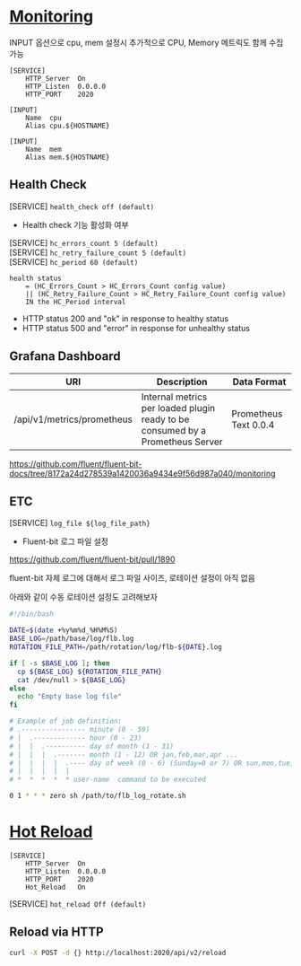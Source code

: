 
# [Monitoring](https://docs.fluentbit.io/manual/administration/monitoring)

INPUT 옵션으로 cpu, mem 설정시 추가적으로 CPU, Memory 메트릭도 함께 수집 가능

```
[SERVICE]
    HTTP_Server  On
    HTTP_Listen  0.0.0.0
    HTTP_PORT    2020

[INPUT]
    Name  cpu
    Alias cpu.${HOSTNAME}

[INPUT]
    Name  mem
    Alias mem.${HOSTNAME}
```

## Health Check

[SERVICE] `health_check off (default)`

- Health check 기능 활성화 여부

[SERVICE] `hc_errors_count 5 (default)`  
[SERVICE] `hc_retry_failure_count 5 (default) `  
[SERVICE] `hc_period 60 (default)`  

```
health status 
    = (HC_Errors_Count > HC_Errors_Count config value) 
    || (HC_Retry_Failure_Count > HC_Retry_Failure_Count config value) 
    IN the HC_Period interval
```

- HTTP status 200 and "ok" in response to healthy status
- HTTP status 500 and "error" in response for unhealthy status

## Grafana Dashboard

| URI                        | Description                                                                    | Data Format           |
|----------------------------|--------------------------------------------------------------------------------|-----------------------|
| /api/v1/metrics/prometheus | Internal metrics per loaded plugin ready to be consumed by a Prometheus Server | Prometheus Text 0.0.4 |

https://github.com/fluent/fluent-bit-docs/tree/8172a24d278539a1420036a9434e9f56d987a040/monitoring

## ETC

[SERVICE] `log_file ${log_file_path}`

- Fluent-bit 로그 파일 설정

https://github.com/fluent/fluent-bit/pull/1890

fluent-bit 자체 로그에 대해서 로그 파일 사이즈, 로테이션 설정이 아직 없음

아래와 같이 수동 로테이션 설정도 고려해보자

```bash
#!/bin/bash

DATE=$(date +%y%m%d_%H%M%S)
BASE_LOG=/path/base/log/flb.log
ROTATION_FILE_PATH=/path/rotation/log/flb-${DATE}.log

if [ -s $BASE_LOG ]; then
  cp ${BASE_LOG} ${ROTATION_FILE_PATH}
  cat /dev/null > ${BASE_LOG}
else
  echo "Empty base log file"
fi
```

```bash
# Example of job definition:
# .---------------- minute (0 - 59)
# |  .------------- hour (0 - 23)
# |  |  .---------- day of month (1 - 31)
# |  |  |  .------- month (1 - 12) OR jan,feb,mar,apr ...
# |  |  |  |  .---- day of week (0 - 6) (Sunday=0 or 7) OR sun,mon,tue,wed,thu,fri,sat
# |  |  |  |  |
# *  *  *  *  * user-name  command to be executed

0 1 * * * zero sh /path/to/flb_log_rotate.sh
```

# [Hot Reload](https://docs.fluentbit.io/manual/administration/hot-reload)

```
[SERVICE]
    HTTP_Server  On
    HTTP_Listen  0.0.0.0
    HTTP_PORT    2020
    Hot_Reload   On
```

[SERVICE] `hot_reload Off (default)`

## Reload via HTTP

```bash
curl -X POST -d {} http://localhost:2020/api/v2/reload
```
